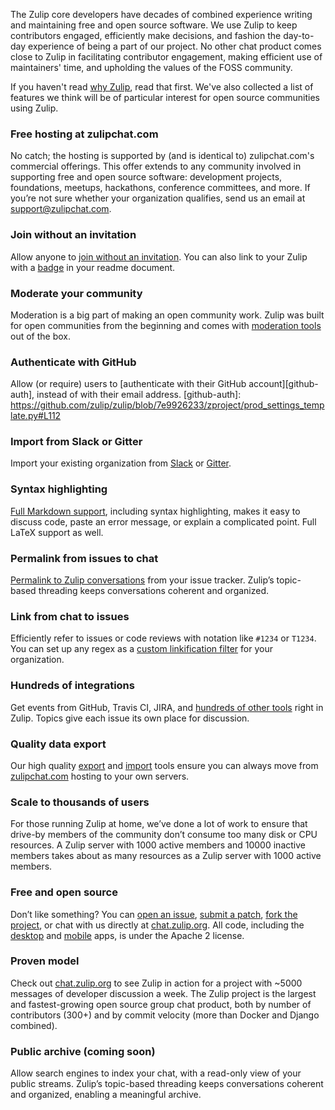 The Zulip core developers have decades of combined experience writing and
maintaining free and open source software. We use Zulip to keep contributors
engaged, efficiently make decisions, and fashion the day-to-day experience
of being a part of our project. No other chat product comes close to Zulip
in facilitating contributor engagement, making efficient use of maintainers'
time, and upholding the values of the FOSS community.

If you haven't read [why Zulip](/why-zulip), read that first. We've also
collected a list of features we think will be of particular interest for
open source communities using Zulip.

### Free hosting at zulipchat.com

No catch; the hosting is supported by (and is identical to) zulipchat.com's
commercial offerings. This offer extends to any community involved in
supporting free and open source software: development projects, foundations,
meetups, hackathons, conference committees, and more. If you’re not sure
whether your organization qualifies, send us an email at
support@zulipchat.com.

### Join without an invitation

Allow anyone to
[join without an invitation](/help/manage-who-can-join-and-invite).
You can also link to your Zulip with a [badge](/help/join-zulip-chat-badge)
in your readme document.

### Moderate your community

Moderation is a big part of making an open community work. Zulip was built
for open communities from the beginning and comes with
[moderation tools](/help/moderating-open-organizations) out of the box.

### Authenticate with GitHub

Allow (or require) users to
[authenticate with their GitHub account][github-auth], instead of with their
email address.
[github-auth]: https://github.com/zulip/zulip/blob/7e9926233/zproject/prod_settings_template.py#L112

### Import from Slack or Gitter

Import your existing organization from [Slack](/help/import-from-slack) or
[Gitter](/help/import-from-gitter).

### Syntax highlighting

[Full Markdown support](/help/format-your-message-using-markdown), including
syntax highlighting, makes it easy to discuss code, paste an error message,
or explain a complicated point. Full LaTeX support as well.

### Permalink from issues to chat

[Permalink to Zulip conversations](/help/link-to-a-message-or-conversation)
from your issue tracker. Zulip’s topic-based threading keeps conversations
coherent and organized.

### Link from chat to issues

Efficiently refer to issues or code reviews with notation like `#1234` or
`T1234`. You can set up any regex as a
[custom linkification filter](/help/add-a-custom-linkification-filter) for
your organization.

### Hundreds of integrations

Get events from GitHub, Travis CI, JIRA, and
[hundreds of other tools](/integrations) right in Zulip. Topics give each
issue its own place for discussion.

### Quality data export

Our high quality [export](/help/export-your-organization) and
[import](https://zulip.readthedocs.io/en/latest/production/export-and-import.html)
tools ensure you can always move from
[zulipchat.com](https://zulipchat.com) hosting to your own servers.

### Scale to thousands of users

For those running Zulip at home, we’ve done a lot of work to ensure that
drive-by members of the community don’t consume too many disk or CPU
resources. A Zulip server with 1000 active members and 10000 inactive
members takes about as many resources as a Zulip server with 1000 active
members.

### Free and open source

Don’t like something? You can
[open an issue](https://github.com/zulip/zulip/issues),
[submit a patch](https://zulip.readthedocs.io/en/latest/development/overview.html),
[fork the project](https://github.com/zulip/zulip), or chat with us directly
at [chat.zulip.org](https://chat.zulip.org). All code, including the
[desktop](https://github.com/zulip/zulip-electron) and
[mobile](https://github.com/zulip/zulip-mobile) apps, is under the Apache 2
license.

### Proven model

Check out [chat.zulip.org](https://chat.zulip.org) to see Zulip in action
for a project with ~5000 messages of developer discussion a week. The Zulip
project is the largest and fastest-growing open source group chat product,
both by number of contributors (300+) and by commit velocity (more than
Docker and Django combined).

### Public archive (coming soon)

Allow search engines to index your chat, with a read-only view of your
public streams. Zulip’s topic-based threading keeps conversations coherent
and organized, enabling a meaningful archive.
